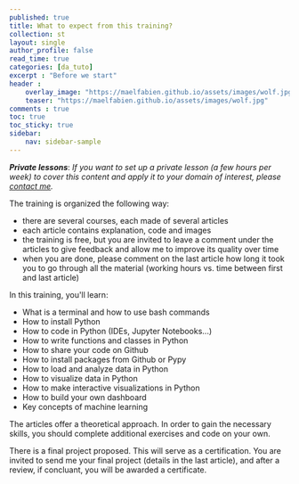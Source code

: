```yaml
---
published: true
title: What to expect from this training?
collection: st
layout: single
author_profile: false
read_time: true
categories: [da_tuto]
excerpt : "Before we start"
header :
    overlay_image: "https://maelfabien.github.io/assets/images/wolf.jpg"
    teaser: "https://maelfabien.github.io/assets/images/wolf.jpg"
comments : true
toc: true
toc_sticky: true
sidebar:
    nav: sidebar-sample
---
```


***Private lessons***: *If you want to set up a private lesson (a few hours per week) to cover this content and apply it to your domain of interest, please [contact me](mailto:mael.fabien@gmail.com).*

The training is organized the following way:
- there are several courses, each made of several articles
- each article contains explanation, code and images
- the training is free, but you are invited to leave a comment under the articles to give feedback and allow me to improve its quality over time
- when you are done, please comment on the last article how long it took you to go through all the material (working hours vs. time between first and last article)

In this training, you'll learn:
- What is a terminal and how to use bash commands
- How to install Python
- How to code in Python (IDEs, Jupyter Notebooks...)
- How to write functions and classes in Python
- How to share your code on Github
- How to install packages from Github or Pypy
- How to load and analyze data in Python
- How to visualize data in Python
- How to make interactive visualizations in Python
- How to build your own dashboard
- Key concepts of machine learning

The articles offer a theoretical approach. In order to gain the necessary skills, you should complete additional exercises and code on your own.

There is a final project proposed. This will serve as a certification. You are invited to send me your final project (details in the last article), and after a review, if concluant, you will be awarded a certificate.